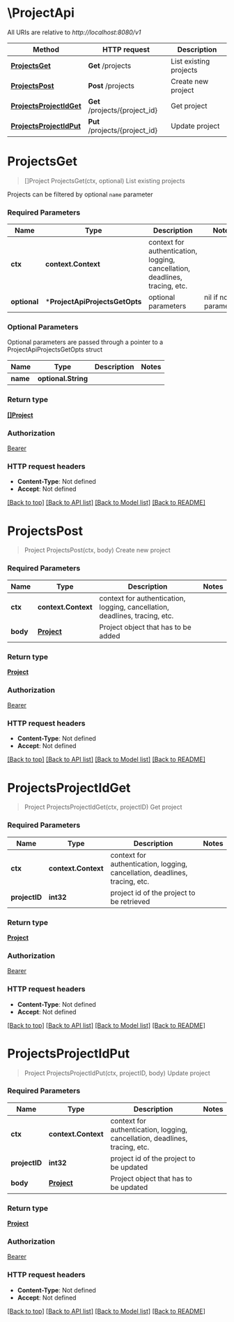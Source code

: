 # \ProjectApi

All URIs are relative to *http://localhost:8080/v1*

Method | HTTP request | Description
------------- | ------------- | -------------
[**ProjectsGet**](ProjectApi.md#ProjectsGet) | **Get** /projects | List existing projects
[**ProjectsPost**](ProjectApi.md#ProjectsPost) | **Post** /projects | Create new project
[**ProjectsProjectIdGet**](ProjectApi.md#ProjectsProjectIdGet) | **Get** /projects/{project_id} | Get project
[**ProjectsProjectIdPut**](ProjectApi.md#ProjectsProjectIdPut) | **Put** /projects/{project_id} | Update project


# **ProjectsGet**
> []Project ProjectsGet(ctx, optional)
List existing projects

Projects can be filtered by optional `name` parameter

### Required Parameters

Name | Type | Description  | Notes
------------- | ------------- | ------------- | -------------
 **ctx** | **context.Context** | context for authentication, logging, cancellation, deadlines, tracing, etc.
 **optional** | ***ProjectApiProjectsGetOpts** | optional parameters | nil if no parameters

### Optional Parameters
Optional parameters are passed through a pointer to a ProjectApiProjectsGetOpts struct

Name | Type | Description  | Notes
------------- | ------------- | ------------- | -------------
 **name** | **optional.String**|  | 

### Return type

[**[]Project**](Project.md)

### Authorization

[Bearer](../README.md#Bearer)

### HTTP request headers

 - **Content-Type**: Not defined
 - **Accept**: Not defined

[[Back to top]](#) [[Back to API list]](../README.md#documentation-for-api-endpoints) [[Back to Model list]](../README.md#documentation-for-models) [[Back to README]](../README.md)

# **ProjectsPost**
> Project ProjectsPost(ctx, body)
Create new project

### Required Parameters

Name | Type | Description  | Notes
------------- | ------------- | ------------- | -------------
 **ctx** | **context.Context** | context for authentication, logging, cancellation, deadlines, tracing, etc.
  **body** | [**Project**](Project.md)| Project object that has to be added | 

### Return type

[**Project**](Project.md)

### Authorization

[Bearer](../README.md#Bearer)

### HTTP request headers

 - **Content-Type**: Not defined
 - **Accept**: Not defined

[[Back to top]](#) [[Back to API list]](../README.md#documentation-for-api-endpoints) [[Back to Model list]](../README.md#documentation-for-models) [[Back to README]](../README.md)

# **ProjectsProjectIdGet**
> Project ProjectsProjectIdGet(ctx, projectID)
Get project

### Required Parameters

Name | Type | Description  | Notes
------------- | ------------- | ------------- | -------------
 **ctx** | **context.Context** | context for authentication, logging, cancellation, deadlines, tracing, etc.
  **projectID** | **int32**| project id of the project to be retrieved | 

### Return type

[**Project**](Project.md)

### Authorization

[Bearer](../README.md#Bearer)

### HTTP request headers

 - **Content-Type**: Not defined
 - **Accept**: Not defined

[[Back to top]](#) [[Back to API list]](../README.md#documentation-for-api-endpoints) [[Back to Model list]](../README.md#documentation-for-models) [[Back to README]](../README.md)

# **ProjectsProjectIdPut**
> Project ProjectsProjectIdPut(ctx, projectID, body)
Update project

### Required Parameters

Name | Type | Description  | Notes
------------- | ------------- | ------------- | -------------
 **ctx** | **context.Context** | context for authentication, logging, cancellation, deadlines, tracing, etc.
  **projectID** | **int32**| project id of the project to be updated | 
  **body** | [**Project**](Project.md)| Project object that has to be updated | 

### Return type

[**Project**](Project.md)

### Authorization

[Bearer](../README.md#Bearer)

### HTTP request headers

 - **Content-Type**: Not defined
 - **Accept**: Not defined

[[Back to top]](#) [[Back to API list]](../README.md#documentation-for-api-endpoints) [[Back to Model list]](../README.md#documentation-for-models) [[Back to README]](../README.md)

